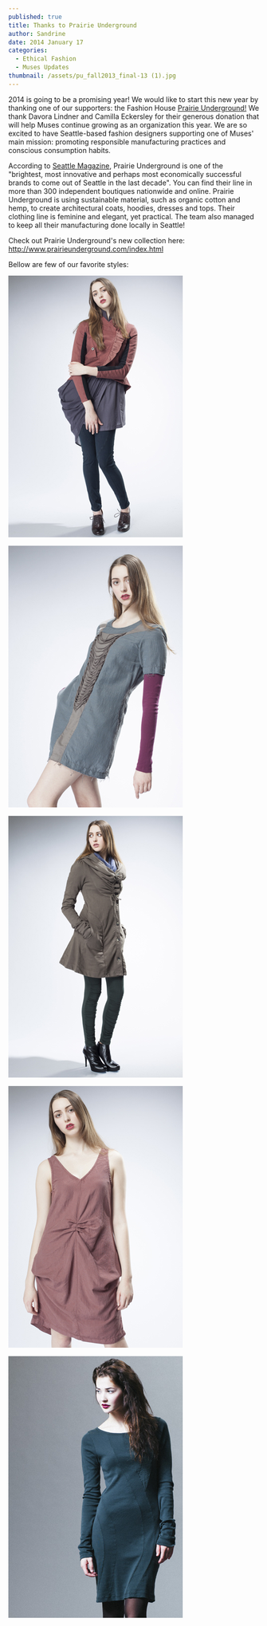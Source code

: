 ```yaml
---
published: true
title: Thanks to Prairie Underground
author: Sandrine
date: 2014 January 17
categories:
  - Ethical Fashion
  - Muses Updates
thumbnail: /assets/pu_fall2013_final-13 (1).jpg
---
```

2014 is going to be a promising year! We would like to start this new year by thanking one of our supporters: the Fashion House [Prairie Underground!](http://www.prairieunderground.com/index.html) We thank Davora Lindner and Camilla Eckersley for their generous donation that will help Muses continue growing as an organization this year. We are so excited to have Seattle-based fashion designers supporting one of Muses' main mission: promoting responsible manufacturing practices and conscious consumption habits.

According to [Seattle Magazine](http://www.seattlemag.com/editors-choice-prairie-underground), Prairie Underground is one of the "brightest, most innovative and perhaps most economically successful brands to come out of Seattle in the last decade". You can find their line in more than 300 independent boutiques nationwide and online. Prairie Underground is using sustainable material, such as organic cotton and hemp, to create architectural coats, hoodies, dresses and tops. Their clothing line is feminine and elegant, yet practical. The team also managed to keep all their manufacturing done locally in Seattle!

Check out Prairie Underground's new collection here: http://www.prairieunderground.com/index.html

Bellow are few of our favorite styles:

![](/assets/PU_Fall2013_Final-17.jpg)

![](/assets/PU_Fall2013_Final-13.jpg)

![](/assets/PU_Fall2013_Final-42.jpg)

![](/assets/PU_Fall2013_Final-14.jpg)

![](/assets/PrairieUndergroundWinter2013-053-Final-Hi.jpg)
